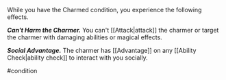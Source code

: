 While you have the Charmed condition, you experience the following effects.

***Can't Harm the Charmer.*** You can't [[Attack|attack]] the charmer or target the charmer with damaging abilities or magical effects.

***Social Advantage.*** The charmer has [[Advantage]] on any [[Ability Check|ability check]] to interact with you socially.

#condition
